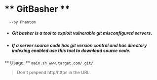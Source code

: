 # ** GitBasher **
      --by Phantom


* ##### Git basher is a tool to exploit vulnerable git misconfigured servers.
* ##### If a server source code has git version control and has directory indexing enabled use this tool to download source code.


** Usage: **
``` main.sh www.target.com/.git/ ```

> Don't prepend http/https in the URL.
